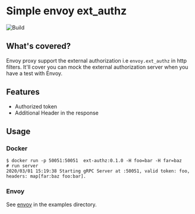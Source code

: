 # Simple envoy ext_authz

![Build](https://github.com/hanjunlee/simple-envoy-ext-authz/workflows/Build/badge.svg)

## What's covered?

Envoy proxy support the external authorization i.e `envoy.ext_authz` in http filters. It'll cover you can mock the external authorization server when you have a test with Envoy.

## Features

* Authorized token
* Additional Header in the response

## Usage

### Docker

```shell
$ docker run -p 50051:50051  ext-authz:0.1.0 -H foo=bar -H far=baz
# run server
2020/03/01 15:19:38 Starting gRPC Server at :50051, valid token: foo, headers: map[far:baz foo:bar].
```

### Envoy

See [envoy](./examples/envoy) in the examples directory.
